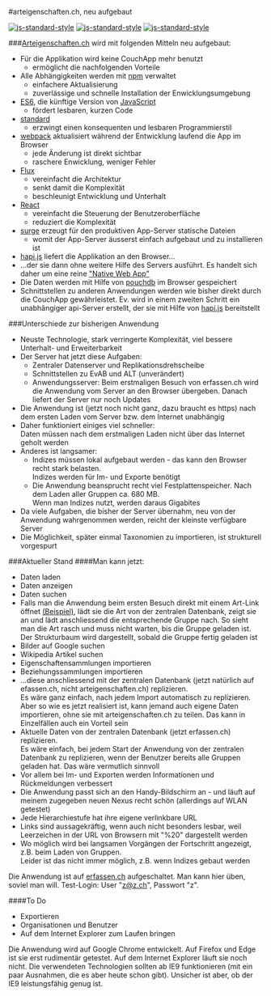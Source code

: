 #arteigenschaften.ch, neu aufgebaut
 
[![js-standard-style](https://img.shields.io/badge/code%20style-standard-brightgreen.svg)](https://github.com/feross/standard)
[![js-standard-style](https://img.shields.io/badge/license-ISC-brightgreen.svg)](https://github.com/barbalex/gs/blob/master/license.md)
[![js-standard-style](https://david-dm.org/barbalex/ae.svg)](https://david-dm.org/barbalex/ae)

###[Arteigenschaften.ch](http://arteigenschaften.ch) wird mit folgenden Mitteln neu aufgebaut:

- Für die Applikation wird keine CouchApp mehr benutzt
  - ermöglicht die nachfolgenden Vorteile
- Alle Abhängigkeiten werden mit [npm](https://www.npmjs.com) verwaltet
  - einfachere Aktualisierung
  - zuverlässige und schnelle Installation der Enwicklungsumgebung
- [ES6](https://github.com/lukehoban/es6features), die künftige Version von [JavaScript](http://en.wikipedia.org/wiki/JavaScript)
  - fördert lesbaren, kurzen Code
- [standard](https://github.com/feross/standard)
  - erzwingt einen konsequenten und lesbaren Programmierstil
- [webpack](http://webpack.github.io) aktualisiert während der Entwicklung laufend die App im Browser
  - jede Änderung ist direkt sichtbar
  - raschere Enwicklung, weniger Fehler
- [Flux](http://facebook.github.io/flux)
  - vereinfacht die Architektur
  - senkt damit die Komplexität
  - beschleunigt Entwicklung und Unterhalt
- [React](https://facebook.github.io/react/index.html)
  - vereinfacht die Steuerung der Benutzeroberfläche
  - reduziert die Komplexität
- [surge](https://surge.sh) erzeugt für den produktiven App-Server statische Dateien
  - womit der App-Server äusserst einfach aufgebaut und zu installieren ist
- [hapi.js](http://hapijs.com) liefert die Applikation an den Browser...
- ...der sie dann ohne weitere Hilfe des Servers ausführt. Es handelt sich daher um eine reine ["Native Web App"](https://blog.andyet.com/2015/01/22/native-web-apps)
- Die Daten werden mit Hilfe von [pouchdb](http://pouchdb.com) im Browser gespeichert
- Schnittstellen zu anderen Anwendungen werden wie bisher direkt durch die CouchApp gewährleistet. Ev. wird in einem zweiten Schritt ein unabhängiger api-Server erstellt, der sie mit Hilfe von [hapi.js](http://hapijs.com) bereitstellt

###Unterschiede zur bisherigen Anwendung

- Neuste Technologie, stark verringerte Komplexität, viel bessere Unterhalt- und Erweiterbarkeit
- Der Server hat jetzt diese Aufgaben:
  - Zentraler Datenserver und Replikationsdrehscheibe
  - Schnittstellen zu EvAB und ALT (unverändert)
  - Anwendungsserver: Beim erstmaligen Besuch von erfassen.ch wird die Anwendung vom Server an den Browser übergeben. Danach liefert der Server nur noch Updates
- Die Anwendung ist (jetzt noch nicht ganz, dazu braucht es https) nach dem ersten Laden vom Server bzw. dem Internet unabhängig
- Daher funktioniert einiges viel schneller:<br/>Daten müssen nach dem erstmaligen Laden nicht über das Internet geholt werden
- Anderes ist langsamer: 
  - Indizes müssen lokal aufgebaut werden - das kann den Browser recht stark belasten.<br/>Indizes werden für Im- und Exporte benötigt
  - Die Anwendung beansprucht recht viel Festplattenspeicher. Nach dem Laden aller Gruppen ca. 680 MB.<br/>Wenn man Indizes nutzt, werden daraus Gigabites
- Da viele Aufgaben, die bisher der Server übernahm, neu von der Anwendung wahrgenommen werden, reicht der kleinste verfügbare Server
- Die Möglichkeit, später einmal Taxonomien zu importieren, ist strukturell vorgespurt

###Aktueller Stand
####Man kann jetzt:

- Daten laden
- Daten anzeigen
- Daten suchen
- Falls man die Anwendung beim ersten Besuch direkt mit einem Art-Link öffnet [(Beispiel)](http://erfassen.ch/Moose/Musci%20Laubmoose/Buxbaumiaceae/Buxbaumia/Buxbaumia%20aphylla%20Hedw?id=6B7B1CC6-7505-4D79-8E24-F43E464EDB48), lädt sie die Art von der zentralen Datenbank, zeigt sie an und lädt anschliessend die entsprechende Gruppe nach. So sieht man die Art rasch und muss nicht warten, bis die Gruppe geladen ist. Der Strukturbaum wird dargestellt, sobald die Gruppe fertig geladen ist
- Bilder auf Google suchen
- Wikipedia Artikel suchen
- Eigenschaftensammlungen importieren
- Beziehungssammlungen importieren
- ...diese anschliessend mit der zentralen Datenbank (jetzt natürlich auf efassen.ch, nicht arteigenschaften.ch) replizieren.<br/>
  Es wäre ganz einfach, nach jedem Import automatisch zu replizieren. Aber so wie es jetzt realisiert ist, kann jemand auch eigene Daten importieren, ohne sie mit arteigenschaften.ch zu teilen. Das kann in Einzelfällen auch ein Vorteil sein
- Aktuelle Daten von der zentralen Datenbank (jetzt erfassen.ch) replizieren.<br/>
  Es wäre einfach, bei jedem Start der Anwendung von der zentralen Datenbank zu replizieren, wenn der Benutzer bereits alle Gruppen geladen hat. Das wäre vermutlich sinnvoll
- Vor allem bei Im- und Exporten werden Informationen und Rückmeldungen verbessert
- Die Anwendung passt sich an den Handy-Bildschirm an - und läuft auf meinem zugegeben neuen Nexus recht schön (allerdings auf WLAN getestet)
- Jede Hierarchiestufe hat ihre eigene verlinkbare URL
- Links sind aussagekräftig, wenn auch nicht besonders lesbar, weil Leerzeichen in der URL von Browsern mit "%20" dargestellt werden
- Wo möglich wird bei langsamen Vorgängen der Fortschritt angezeigt, z.B. beim Laden von Gruppen.<br/>Leider ist das nicht immer möglich, z.B. wenn Indizes gebaut werden

Die Anwendung ist auf [erfassen.ch](http://erfassen.ch) aufgeschaltet. Man kann hier üben, soviel man will.
Test-Login: User "z@z.ch", Passwort "z".

####To Do

- Exportieren
- Organisationen und Benutzer
- Auf dem Internet Explorer zum Laufen bringen

Die Anwendung wird auf Google Chrome entwickelt. Auf Firefox und Edge ist sie erst rudimentär getestet. Auf dem Internet Explorer läuft sie noch nicht. Die verwendeten Technologien sollten ab IE9 funktionieren (mit ein paar Ausnahmen, die es aber heute schon gibt). Unsicher ist aber, ob der IE9 leistungsfähig genug ist.